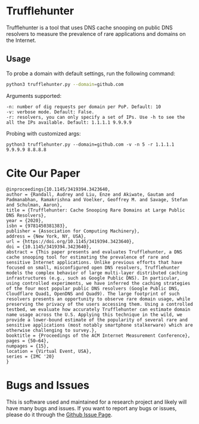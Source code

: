 # Trufflehunter
Trufflehunter is a tool that uses DNS cache snooping on public DNS resolvers to measure the prevalence of rare applications and domains on the Internet.

## Usage
To probe a domain with default settings, run the following command:
```bash
python3 trufflehunter.py --domain=github.com
```

Arguments supported:
```
-n: number of dig requests per domain per PoP. Default: 10
-v: verbose mode. Default: False.
-r: resolvers, you can only specify a set of IPs. Use -h to see the all the IPs available. Default: 1.1.1.1 9.9.9.9
```

Probing with customized args:
```
python3 trufflehunter.py --domain=github.com -v -n 5 -r 1.1.1.1 9.9.9.9 8.8.8.8
```

# Cite Our Paper
```
@inproceedings{10.1145/3419394.3423640,
author = {Randall, Audrey and Liu, Enze and Akiwate, Gautam and Padmanabhan, Ramakrishna and Voelker, Geoffrey M. and Savage, Stefan and Schulman, Aaron},
title = {Trufflehunter: Cache Snooping Rare Domains at Large Public DNS Resolvers},
year = {2020},
isbn = {9781450381383},
publisher = {Association for Computing Machinery},
address = {New York, NY, USA},
url = {https://doi.org/10.1145/3419394.3423640},
doi = {10.1145/3419394.3423640},
abstract = {This paper presents and evaluates Trufflehunter, a DNS cache snooping tool for estimating the prevalence of rare and sensitive Internet applications. Unlike previous efforts that have focused on small, misconfigured open DNS resolvers, Trufflehunter models the complex behavior of large multi-layer distributed caching infrastructures (e.g., such as Google Public DNS). In particular, using controlled experiments, we have inferred the caching strategies of the four most popular public DNS resolvers (Google Public DNS, Cloudflare Quad1, OpenDNS and Quad9). The large footprint of such resolvers presents an opportunity to observe rare domain usage, while preserving the privacy of the users accessing them. Using a controlled testbed, we evaluate how accurately Trufflehunter can estimate domain name usage across the U.S. Applying this technique in the wild, we provide a lower-bound estimate of the popularity of several rare and sensitive applications (most notably smartphone stalkerware) which are otherwise challenging to survey.},
booktitle = {Proceedings of the ACM Internet Measurement Conference},
pages = {50–64},
numpages = {15},
location = {Virtual Event, USA},
series = {IMC '20}
}
```

# Bugs and Issues
This is software used and maintained for a research project and likely will have many bugs and issues. If you want to report any bugs or issues, please do it through the [Github Issue Page](https://github.com/ucsdsysnet/trufflehunter/issues).
